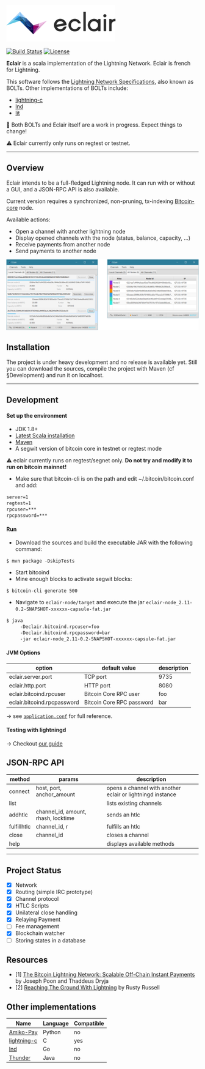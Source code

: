![Eclair Logo](.readme/logo.png)

[![Build Status](https://travis-ci.org/ACINQ/eclair.svg?branch=wip-bolts)](https://travis-ci.org/ACINQ/eclair)
[![License](https://img.shields.io/badge/license-Apache%202.0-orange.svg)](LICENSE)

**Eclair** is a scala implementation of the Lightning Network. Eclair is french for Lightning.

This software follows the [Lightning Network Specifications](https://github.com/lightningnetwork/lightning-rfc), also known as BOLTs. Other implementations of BOLTs include:
- [lightning-c]
- [lnd]
- [lit]
 
 :construction: Both BOLTs and Eclair itself are a work in progress. Expect things to change!
 
 :warning: Eclair currently only runs on regtest or testnet.

---

## Overview

Eclair intends to be a full-fledged Lightning node. It can run with or without a GUI, and a JSON-RPC API is also available.

Current version requires a synchronized, non-pruning, tx-indexing [Bitcoin-core](https://github.com/bitcoin/bitcoin) node.

Available actions:
- Open a channel with another lightning node
- Display opened channels with the node (status, balance, capacity, ...)
- Receive payments from another node
- Send payments to another node

![Eclair Demo](.readme/screen-1.png)

## Installation

The project is under heavy development and no release is available yet. Still you can download the sources, compile the project with Maven (cf §Development) and run it on localhost.

---

## Development

#### Set up the environment
- JDK 1.8+
- [Latest Scala installation](http://www.scala-lang.org/download/)
- [Maven](https://maven.apache.org/download.cgi)
- A segwit version of bitcoin core in testnet or regtest mode

:warning: eclair currently runs on regtest/segnet only. **Do not try and modify it to run on bitcoin mainnet!**

- Make sure that bitcoin-cli is on the path and edit ~/.bitcoin/bitcoin.conf and add:
```
server=1
regtest=1
rpcuser=***
rpcpassword=***
```

#### Run

- Download the sources and build the executable JAR with the following command:
```shell
$ mvn package -DskipTests
```
- Start bitcoind
- Mine enough blocks to activate segwit blocks:
```shell
$ bitcoin-cli generate 500
```
- Navigate to `eclair-node/target` and execute the jar `eclair-node_2.11-0.2-SNAPSHOT-xxxxxx-capsule-fat.jar`

```shell
$ java 
     -Declair.bitcoind.rpcuser=foo
     -Declair.bitcoind.rpcpassword=bar
     -jar eclair-node_2.11-0.2-SNAPSHOT-xxxxxx-capsule-fat.jar
```

#### JVM Options

option                       | default value             | description
-----------------------------|---------------------------|---------
 eclair.server.port          | TCP port                  | 9735
 eclair.http.port            | HTTP port                 | 8080
 eclair.bitcoind.rpcuser     | Bitcoin Core RPC user     | foo
 eclair.bitcoind.rpcpassword | Bitcoin Core RPC password | bar


&rarr; see [`application.conf`](eclair-node/src/main/resources/application.conf) for full reference.

#### Testing with lightningd

&rarr; Checkout [our guide](TESTING.md)

## JSON-RPC API

 method       |  params                             | description
 -------------|-------------------------------------|-----------------------------------------------------------
  connect     | host, port, anchor_amount           | opens a channel with another eclair or lightningd instance
  list        |                                     | lists existing channels
  addhtlc     | channel_id, amount, rhash, locktime | sends an htlc
  fulfillhtlc | channel_id, r                       | fulfills an htlc
  close       | channel_id                          | closes a channel
  help        |                                     | displays available methods

---

## Project Status
- [X] Network
- [X] Routing (simple IRC prototype)
- [X] Channel protocol
- [X] HTLC Scripts
- [X] Unilateral close handling
- [X] Relaying Payment
- [ ] Fee management
- [X] Blockchain watcher
- [ ] Storing states in a database

## Resources
- [1]  [The Bitcoin Lightning Network: Scalable Off-Chain Instant Payments](https://lightning.network/lightning-network-paper.pdf) by Joseph Poon and Thaddeus Dryja
- [2]  [Reaching The Ground With Lightning](https://github.com/ElementsProject/lightning/raw/master/doc/deployable-lightning.pdf) by Rusty Russell

## Other implementations
Name         | Language | Compatible
-------------|----------|------------
[Amiko-Pay]  | Python   | no
[lightning-c]| C        | yes
[lnd]        | Go       | no
[Thunder]    | Java     | no

[Amiko-Pay]: https://github.com/cornwarecjp/amiko-pay
[lightning-c]: https://github.com/ElementsProject/lightning
[lnd]: https://github.com/LightningNetwork/lnd
[lit]: https://github.com/mit-dci/lit
[Thunder]: https://github.com/blockchain/thunder

